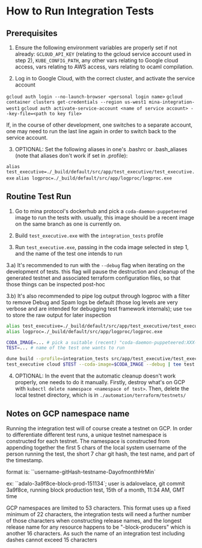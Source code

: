 # How to Run Integration Tests

## Prerequisites

1) Ensure the following environment variables are properly set if not already: `GCLOUD_API_KEY` (relating to the gcloud service account used in step 2), `KUBE_CONFIG_PATH`, any other vars relating to Google cloud access, vars relating to AWS access, vars relating to ocaml compilation.

2) Log in to Google Cloud, with the correct cluster, and activate the service account

`gcloud auth login --no-launch-browser <personal login name>`
`gcloud container clusters get-credentials --region us-west1 mina-integration-west1`
`gcloud auth activate-service-account <name of service account> --key-file=<path to key file>`

If, in the course of other development, one switches to a separate account, one may need to run the last line again in order to switch back to the service account.

3) OPTIONAL: Set the following aliases in one's .bashrc or .bash_aliases (note that aliases don't work if set in .profile):

`alias test_executive=./_build/default/src/app/test_executive/test_executive.exe`
`alias logproc=./_build/default/src/app/logproc/logproc.exe`



## Routine Test Run

1) Go to mina protocol's dockerhub and pick a `coda-daemon-puppeteered` image to run the tests with.  usually, this image should be a recent image on the same branch as one is currently on.

2) Build `test_executive.exe` with the `integration_tests` profile

3) Run `test_executive.exe`, passing in the coda image selected in step 1, and the name of the test one intends to run
  
  3.a) It's recommended to run with the `--debug` flag when iterating on the development of tests.  this flag will pause the destruction and cleanup of the generated testnet and associated terraform configuration files, so that those things can be inspected post-hoc
  
  3.b) It's also recommended to pipe log output through logproc with a filter to remove Debug and Spam logs be default (those log levels are very verbose and are intended for debugging test framework internals); use `tee` to store the raw output for later inspection

```sh
alias test_executive=./_build/default/src/app/test_executive/test_executive.exe
alias logproc=./_build/default/src/app/logproc/logproc.exe

CODA_IMAGE=... # pick a suitable (recent) "coda-daemon-puppeteered:XXX-develop-XXX" dockerhub
TEST=... # name of the test one wants to run

dune build --profile=integration_tests src/app/test_executive/test_executive.exe src/app/logproc/logproc.exe
test_executive cloud $TEST --coda-image=$CODA_IMAGE --debug | tee test.log | logproc -i inline -f '!(.level in ["Debug", "Spam"])'
```

4) OPTIONAL: In the event that the automatic cleanup doesn't work properly, one needs to do it manually.  Firstly, destroy what's on GCP with `kubectl delete namespace <namespace of test>`.  Then, delete the local testnet directory, which is in `./automation/terraform/testnets/`

## Notes on GCP namespace name

Running the integration test will of course create a testnet on GCP.  In order to differentiate different test runs, a unique testnet namespace is constructed for each testnet.  The namespace is constructed from appending together the first 5 chars of the local system username of the person running the test, the short 7 char git hash, the test name, and part of the timestamp.

format is: ``username-gitHash-testname-DayofmonthHrMin`

ex: ``adalo-3a9f8ce-block-prod-151134`; user is adalovelace, git commit 3a9f8ce, running block production test, 15th of a month, 11:34 AM, GMT time

GCP namespaces are limited to 53 characters.    This format uses up a fixed minimum of 22 characters, the integration tests will need a further number of those characters when constructing release names, and the longest release name for any resource happens to be "-block-producers" which is another 16 characters. As such the name of an integration test including dashes cannot exceed 15 characters